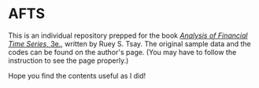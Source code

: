 # AFTS

This is an individual repository prepped for the book [*Analysis of Financial Time Series*, 3e.](https://www.amazon.com/Analysis-Financial-Time-Ruey-Tsay/dp/0470414359), written by Ruey S. Tsay. The original sample data and the codes can be found on the author's page. (You may have to follow the instruction to see the page properly.) 

Hope you find the contents useful as I did! 
